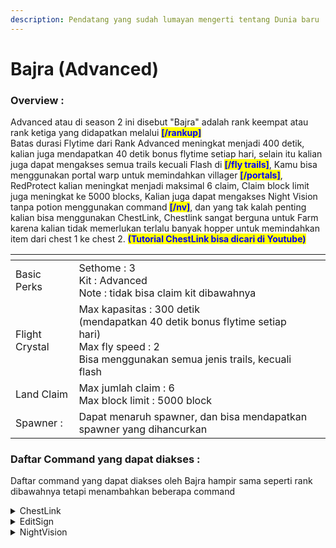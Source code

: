 ```yaml
---
description: Pendatang yang sudah lumayan mengerti tentang Dunia baru
---
```


# Bajra (Advanced)

### Overview :

Advanced atau di season 2 ini disebut "Bajra" adalah rank keempat atau rank ketiga yang didapatkan melalui <mark style="color:blue;">**\[/rankup]**</mark>\
Batas durasi Flytime dari Rank Advanced meningkat menjadi 400 detik, kalian juga mendapatkan 40 detik bonus flytime setiap hari, selain itu kalian juga dapat mengakses semua trails kecuali Flash di <mark style="color:blue;">**\[/fly trails]**</mark>, Kamu bisa menggunakan portal warp untuk memindahkan villager <mark style="color:blue;">**\[/portals]**</mark>, RedProtect kalian meningkat menjadi maksimal 6 claim, Claim block limit juga meningkat ke 5000 blocks, Kalian juga dapat mengakses Night Vision tanpa potion menggunakan command <mark style="color:blue;">**\[/nv]**</mark>, dan yang tak kalah penting kalian bisa menggunakan ChestLink, Chestlink sangat berguna untuk Farm karena kalian tidak memerlukan terlalu banyak hopper untuk memindahkan item dari chest 1 ke chest 2. <mark style="color:blue;">**(Tutorial ChestLink bisa dicari di Youtube)**</mark>

<table data-view="cards"><thead><tr><th></th><th></th><th></th></tr></thead><tbody><tr><td>Basic Perks</td><td>Sethome : 3<br>Kit : Advanced<br>Note : tidak bisa claim kit dibawahnya </td><td></td></tr><tr><td>Flight Crystal</td><td>Max kapasitas : 300 detik<br>(mendapatkan 40 detik bonus flytime setiap hari)<br>Max fly speed : 2<br>Bisa menggunakan semua jenis trails, kecuali flash</td><td></td></tr><tr><td>Land Claim</td><td>Max jumlah claim : 6<br>Max block limit : 5000 block</td><td></td></tr><tr><td>Spawner :</td><td>Dapat menaruh spawner, dan bisa mendapatkan spawner yang dihancurkan</td><td></td></tr></tbody></table>

### Daftar Command yang dapat diakses :&#x20;

Daftar command yang dapat diakses oleh Bajra hampir sama seperti rank dibawahnya tetapi menambahkan beberapa command

<details>

<summary>ChestLink</summary>

"membuat group chestlink baru : /cl add \
menghapus group chestlink : /cl remove \
atur member dari grup chestlink: /cl member \
Tampilkan semua group chestlink yang kamu punya : /cl menu, /cl list \
Ganti opsi sorting untuk grup chestlink : /cl sort \
Membuka menu party : /cl party \
Buat party chestlink\
invite player ke chestlink \
Terima invite party chestlink \
buat group chestlink menjadi publik : /cl setpublic \
Ganti nama grup chestlink : /cl rename

/chestlink, /cl /cheslink add /cheslink remove /chestlink member \[add/remove ] or \[list ] /chestlink party /chestlink setpublic \<true/false> /chestlink list /chestlink rename /chestlink sort /chestlink open"

</details>

<details>

<summary>EditSign</summary>

buka dan edit kembali book yang sudah di sign : /book \
edit sign yang sudah di place : /editsign max sethome 3

/editsign /book

</details>

<details>

<summary>NightVision</summary>

Kamu bisa memakai NightVision dengan command : /nv

</details>
